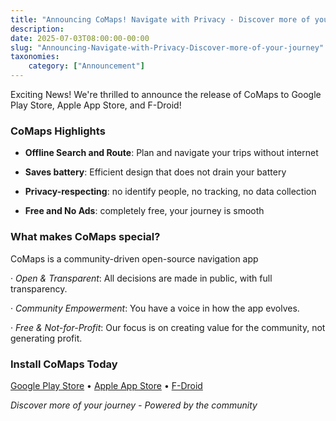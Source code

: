 ```yaml
---
title: "Announcing CoMaps! Navigate with Privacy - Discover more of your journey!"
description:
date: 2025-07-03T08:00:00-00:00
slug: "Announcing-Navigate-with-Privacy-Discover-more-of-your-journey"
taxonomies:
    category: ["Announcement"]
---
```


Exciting News! We're thrilled to announce the release of CoMaps to Google Play Store, Apple App Store, and F-Droid!

### CoMaps Highlights
- **Offline Search and Route**: Plan and navigate your trips without internet

- **Saves battery**: Efficient design that does not drain your battery

- **Privacy-respecting**: no identify people, no tracking, no data collection

- **Free and No Ads**: completely free, your journey is smooth



### What makes CoMaps special?
CoMaps is a community-driven open-source navigation app

· _Open & Transparent_: All decisions are made in public, with full transparency.

· _Community Empowerment_: You have a voice in how the app evolves.

· _Free & Not-for-Profit_: Our focus is on creating value for the community, not generating profit.

### Install CoMaps Today

[Google Play Store](https://play.google.com/store/apps/details?id=app.comaps.google) • [Apple App Store](https://apps.apple.com/app/comaps/id6747180809) • [F-Droid](https://f-droid.org/packages/app.comaps.fdroid/)

_Discover more of your journey - Powered by the community_
